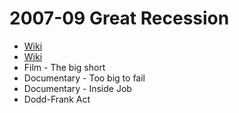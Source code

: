 # 2007-09 Great Recession
- [Wiki](https://en.wikipedia.org/wiki/Great_Recession?wprov=sfti1)
- [Wiki](https://en.wikipedia.org/wiki/2007%E2%80%932008_financial_crisis?wprov=sfti1)
- Film - The big short
- Documentary - Too big to fail
- Documentary - Inside Job
- Dodd-Frank Act